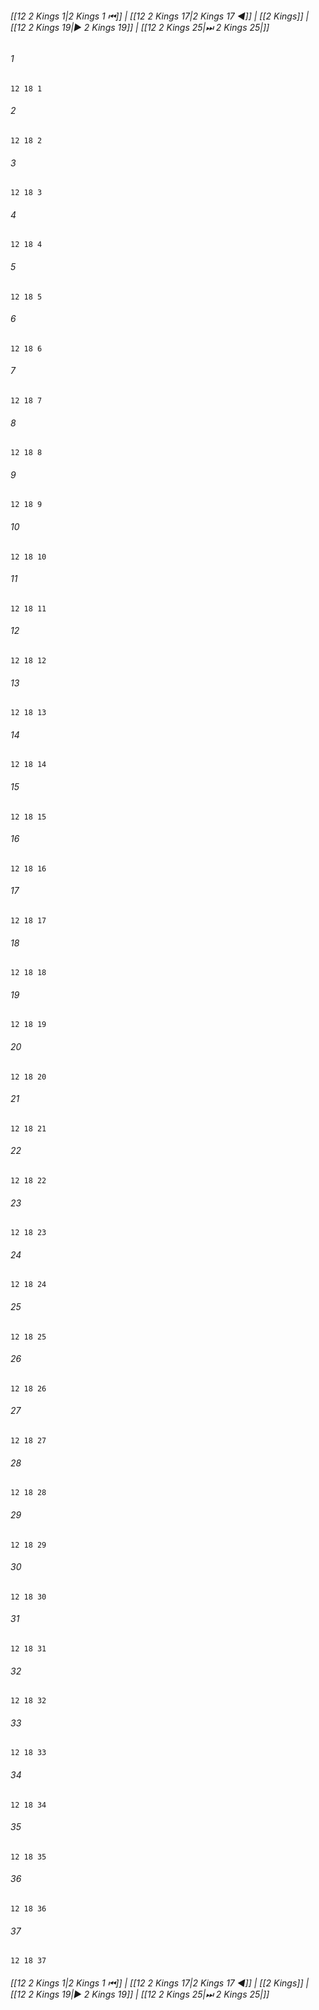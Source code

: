 
###### [[12 2 Kings 1|2 Kings 1 ⏮]] | [[12 2 Kings 17|2 Kings 17 ◀]] | [[2 Kings]] | [[12 2 Kings 19|▶ 2 Kings 19]] | [[12 2 Kings 25|⏭ 2 Kings 25|]]

###### 1
``` verse
12 18 1 
```
###### 2
``` verse
12 18 2 
```
###### 3
``` verse
12 18 3 
```
###### 4
``` verse
12 18 4 
```
###### 5
``` verse
12 18 5 
```
###### 6
``` verse
12 18 6 
```
###### 7
``` verse
12 18 7 
```
###### 8
``` verse
12 18 8 
```
###### 9
``` verse
12 18 9 
```
###### 10
``` verse
12 18 10 
```
###### 11
``` verse
12 18 11 
```
###### 12
``` verse
12 18 12 
```
###### 13
``` verse
12 18 13 
```
###### 14
``` verse
12 18 14 
```
###### 15
``` verse
12 18 15 
```
###### 16
``` verse
12 18 16 
```
###### 17
``` verse
12 18 17 
```
###### 18
``` verse
12 18 18 
```
###### 19
``` verse
12 18 19 
```
###### 20
``` verse
12 18 20 
```
###### 21
``` verse
12 18 21 
```
###### 22
``` verse
12 18 22 
```
###### 23
``` verse
12 18 23 
```
###### 24
``` verse
12 18 24 
```
###### 25
``` verse
12 18 25 
```
###### 26
``` verse
12 18 26 
```
###### 27
``` verse
12 18 27 
```
###### 28
``` verse
12 18 28 
```
###### 29
``` verse
12 18 29 
```
###### 30
``` verse
12 18 30 
```
###### 31
``` verse
12 18 31 
```
###### 32
``` verse
12 18 32 
```
###### 33
``` verse
12 18 33 
```
###### 34
``` verse
12 18 34 
```
###### 35
``` verse
12 18 35 
```
###### 36
``` verse
12 18 36 
```
###### 37
``` verse
12 18 37 
```

###### [[12 2 Kings 1|2 Kings 1 ⏮]] | [[12 2 Kings 17|2 Kings 17 ◀]] | [[2 Kings]] | [[12 2 Kings 19|▶ 2 Kings 19]] | [[12 2 Kings 25|⏭ 2 Kings 25|]]

